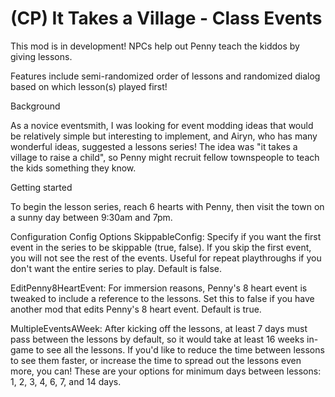# (CP) It Takes a Village - Class Events

This mod is in development! NPCs help out Penny teach the kiddos by giving lessons.

Features include semi-randomized order of lessons and randomized dialog based on which lesson(s) played first!

Background

As a novice eventsmith, I was looking for event modding ideas that would be relatively simple but interesting to implement, and Airyn, who has many wonderful ideas, suggested a lessons series! The idea was "it takes a village to raise a child", so Penny might recruit fellow townspeople to teach the kids something they know.

Getting started

To begin the lesson series, reach 6 hearts with Penny, then visit the town on a sunny day between 9:30am and 7pm.

Configuration
Config Options
SkippableConfig: Specify if you want the first event in the series to be skippable (true, false). If you skip the first event, you will not see the rest of the events. Useful for repeat playthroughs if you don't want the entire series to play. Default is false.

EditPenny8HeartEvent: For immersion reasons, Penny's 8 heart event is tweaked to include a reference to the lessons. Set this to false if you have another mod that edits Penny's 8 heart event. Default is true.

MultipleEventsAWeek: After kicking off the lessons, at least 7 days must pass between the lessons by default, so it would take at least 16 weeks in-game to see all the lessons. If you'd like to reduce the time between lessons to see them faster, or increase the time to spread out the lessons even more, you can! These are your options for minimum days between lessons: 1, 2, 3, 4, 6, 7, and 14 days.

